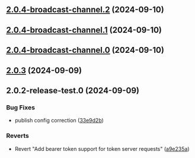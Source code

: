 

## [2.0.4-broadcast-channel.2](https://github.com/refrens/react-use-oauth2/compare/2.0.4-broadcast-channel.1...2.0.4-broadcast-channel.2) (2024-09-10)

## [2.0.4-broadcast-channel.1](https://github.com/refrens/react-use-oauth2/compare/2.0.4-broadcast-channel.0...2.0.4-broadcast-channel.1) (2024-09-10)

## [2.0.4-broadcast-channel.0](https://github.com/refrens/react-use-oauth2/compare/2.0.3...2.0.4-broadcast-channel.0) (2024-09-10)

## [2.0.3](https://github.com/refrens/react-use-oauth2/compare/2.0.2-release-test.0...2.0.3) (2024-09-09)

## 2.0.2-release-test.0 (2024-09-09)


### Bug Fixes

* publish config correction ([33e9d2b](https://github.com/refrens/react-use-oauth2/commit/33e9d2b975b7e82c01d1f4bf5dc837e203e3e965))


### Reverts

* Revert "Add bearer token support for token server requests" ([a9e235a](https://github.com/refrens/react-use-oauth2/commit/a9e235a250969e07128a6ce31a421dc0de505e13))
